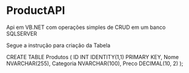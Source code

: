 # ProductAPI
Api em VB.NET com operações simples de CRUD em um banco SQLSERVER

Segue a instrução para criação da Tabela

CREATE TABLE Produtos
(
    ID INT IDENTITY(1,1) PRIMARY KEY,
    Nome NVARCHAR(255),
	Categoria NVARCHAR(100),
    Preco DECIMAL(10, 2)
);
